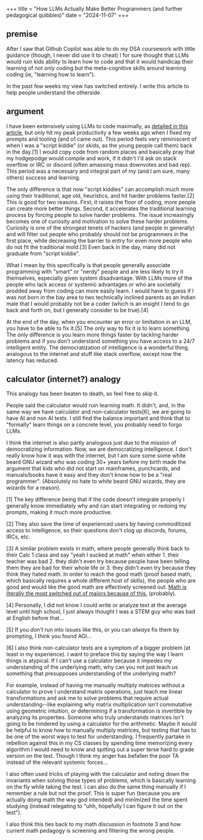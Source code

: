 +++
title = "How LLMs Actually Make Better Programmers (and further pedagogical quibbles)" 
date = "2024-11-07" 
+++

## premise 
After I saw that Github Copilot was able to do my DSA coursework with little guidance (though, I never did use it to cheat) I for sure thought that LLMs would ruin kids ability to learn how to code and that it would handicap their learning of not only coding but the meta-cognitive skills around learning coding (ie, "learning how to learn"). 

In the past few weeks my view has switched entirely. I write this article to help people understand the otherside. 

## argument 
I have been extensively using LLMs to code maximally, as [detailed in this article](https://rohan.ga/blog/llm_workflow/), but only hit my peak productivity a few weeks ago when I fixed my prompts and tooling (and o1 came out). This period feels very reminiscent of when I was a "script kiddie" (or skids, as the young people call them) back in the day.[1] I would copy code from random places and basically pray that my hodgepodge would compile and work, if it didn't I'd ask on stack overflow or IRC or discord (often amassing mass downvotes and bad rep). This period was a necessary and integral part of my (and I am sure, many others) success and learning. 

The only difference is that now "script kiddies" can accomplish much more using their traditional, age old, heuristics, and hit harder problems faster.[2] This is good for two reasons. First, it raises the floor of coding, more people can create more better things. Second, it accelerates the traditional learning process by forcing people to solve harder problems. The issue increasingly becomes one of curiosity and motivation to solve these harder problems. Curiosity is one of the strongest tenets of hackers (and people in generally) and will filter out people who probably should not be programmers in the first place, while decreasing the barrier to entry for even more people who do not fit the traditional mold.[3] Even back in the day, many did not graduate from "script kiddie".  

 What I mean by this specifically is that people generally associate programming with "smart" or "nerdy" people and are less likely to try it themselves, especially given system disadvantage. With LLMs more of the people who lack access or systemic advantages or who are societally prodded away from coding can more easily learn. I would have to guess if I was not born in the bay area to two technically inclined parents as an Indian male that I would probably not be a coder (which is an insight I tend to go back and forth on, but I generally consider to be true).[4]

At the end of the day, when you encounter an error or limitation in an LLM, you have to be able to fix it.[5]  The only way to fix it is to learn something. The only difference is you learn more things faster by tackling harder problems and if you don't understand something you have access to a 24/7 intelligent entity. The democratization of intelligence is a wonderful thing, analogous to the internet and stuff like stack overflow, except now the latency has reduced. 

## calculator (internet?) analogy 
This analogy has been beaten to death, so feel free to skip it. 

People said the calculator would ruin learning math. It didn't, and, in the same way we have calculator and non-calculator tests[6], we are going to have AI and non AI tests. I still find the balance important and think that to "formally" learn things on a concrete level, you probably need to forgo LLMs.

I think the internet is also partly analogous just due to the mission of democratizing information. Now, we are democratizing intelligence. I don't really know how it was with the internet, but I am sure some some white beard GNU wizard who was coding 30+ years before my birth made the argument that kids who did not start on mainframes, punchcards, and manuals/books have it easy and they don't know how to be a "real programmer". (Absolutely no hate to white beard GNU wizards, they are wizards for a reason). 

[1] The key difference being that if the code doesn't integrate properly I generally know immediately why and can start integrating or redoing my prompts, making it much more productive.  

[2] They also save the time of experienced users by having commoditized access to intelligence, so their questions don't clog up discords, forums, IRCs, etc.   

[3] A similar problem exists in math, where people generally think back to their Calc 1 class and say "yeah I sucked at math" when either 1. their teacher was bad 2. they didn't even try because people have been telling them they are bad for their whole life or 3. they didn't even try because they think they hated math. In order to reach the good math (proof based math, which basically requires a whole different host of skills), the people who are good and would like the good math are effectively screened out. [Math is literally the most switched out of majors because of this.](https://nces.ed.gov/pubs2018/2018434/index.asp#:~:text=About%20half%20(52%20percent)%20of,STEM%2C%20except%20the%20natural%20sciences.) (probably).

[4] Personally, I did not know I could write or analyze text at the average level until high school, I just always thought I was a STEM guy who was bad at English before that...

[5] If you *don't* run into issues like this, or you can *always* fix them by prompting, I think you found AGI...

[6] I also think non-calculator tests are a symptom of a bigger problem (at least in my experience). I want to preface this by saying the way I learn things is atypical. If I can't use a calculator because it impedes my understanding of the underlying math, why can you not just teach us something that presupposes understanding of the underlying math? 

For example, instead of having me manually multiply matrices without a calculator to prove I understand matrix operations, just teach me linear transformations and ask me to solve problems that require actual understanding--like explaining why matrix multiplication isn't commutative using geometric intuition, or determining if a transformation is invertible by analyzing its properties. Someone who truly understands matrices isn't going to be hindered by using a calculator for the arithmetic. Maybe it would be helpful to know how to manually multiply matrices, but testing that has to be one of the worst ways to test for understanding. I frequently partake in rebellion against this in my CS classes by spending time memorizing every algorithm I would need to know and spitting out a super terse hard to grade version on the test. Though I think my anger has befallen the poor TA instead of the relevant systemic forces... 

I also often used tricks of playing with the calculator and noting down the invariants when solving those types of problems, which is basically learning on the fly while taking the test. I can also do the same thing manually if I remember a rule but not the proof. This is super fun (because you are actually doing math the way god intended) and minimized the time spent studying (instead relegating to "uhh, hopefully I can figure it out on the test").  

I also think this ties back to my math discussion in footnote 3 and how current math pedagogy is screening and filtering the wrong people. 
